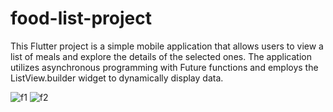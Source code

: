 # food-list-project
This Flutter project is a simple mobile application that allows users to view a list of meals and explore the details of the selected ones. The application utilizes asynchronous programming with Future functions and employs the ListView.builder widget to dynamically display data.

![f1](https://github.com/emreyilldirrm/food-list-project/assets/149498114/7c2e596a-c5f3-4c5d-9f6b-a4c6d843715f)
![f2](https://github.com/emreyilldirrm/food-list-project/assets/149498114/6ec659b4-89d9-4f72-98e9-6358e9cb9ad0)
